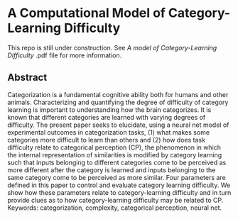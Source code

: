 # A Computational Model of Category-Learning Difficulty

This repo is still under construction. See *A model of Category-Learning Difficulty* .pdf file for more information.

## Abstract

Categorization is a fundamental cognitive ability both for humans and other animals. Characterizing and quantifying the degree of difficulty of category learning is important to understanding how the brain categorizes. It is known that different categories are learned with varying degrees of difficulty. The present paper seeks to elucidate, using a neural net model of experimental outcomes in categorization tasks, (1) what makes some categories more difficult to learn than others and (2) how does task difficulty relate to categorical perception (CP), the phenomenon in which the internal representation of similarities is modified by category learning such that inputs belonging to different categories come to be perceived as more different after the category is learned and inputs belonging to the same category come to be perceived as more similar. Four parameters are defined in this paper to control and evaluate category learning difficulty. We show how these parameters relate to category-learning difficulty and in turn provide clues as to how category-learning difficulty may be related to CP.
Keywords: categorization, complexity, categorical perception, neural net.
